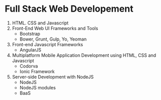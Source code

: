 # Full Stack Web Developement

1. HTML. CSS and Javascript
2. Front-End Web UI Frameworks and Tools
    * Bootstrap
    * Bower, Grunt, Gulp, Yo, Yeoman
3. Front-end Javascript Frameworks
    * AngularJS
4. Multiplatform Mobile Application Development using HTML, CSS and Javascript
    * Codorva
    * Ionic Framework
5. Server-side Development with NodeJS
    * NodeJS
    * NodeJS modules
    * BaaS
